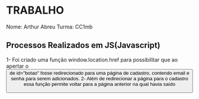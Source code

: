 # TRABALHO
Nome: Arthur Abreu 
Turma: CC1mb

## Processos Realizados em JS(Javascript)

1- Foi criado uma função window.location.href para possibilitar que ao apertar o <button> de id="botao" fosse redirecionado para 
  uma página de cadastro, contendo email e senha para serem adicionados.
2- Além de redirecionar a página para o cadastro essa função permite voltar para a página anterior na qual havia saído 
